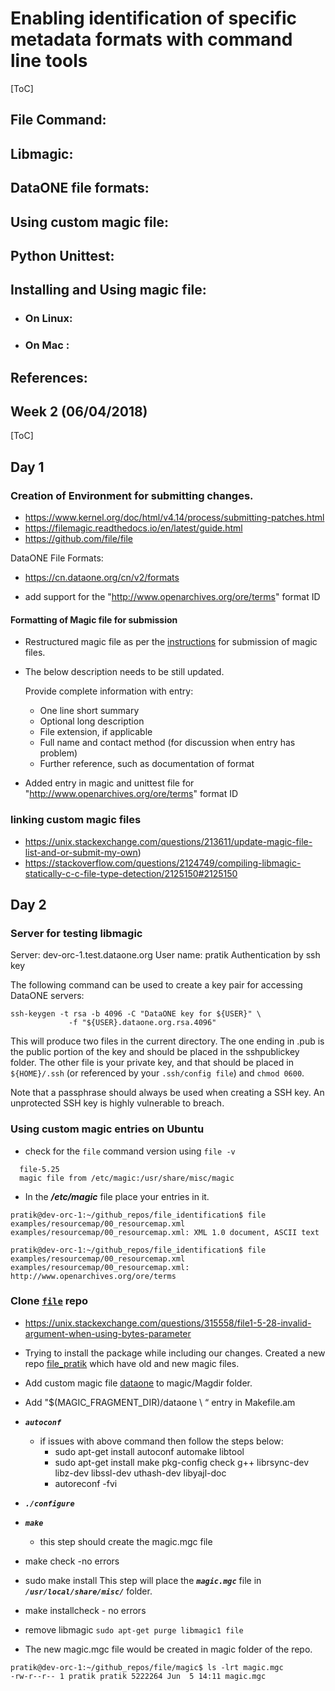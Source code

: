 # Enabling identification of specific metadata formats with command line tools
[ToC]


## File Command:
## Libmagic:
## DataONE file formats:  
## Using custom magic file:
## Python Unittest:
## Installing and Using magic file:
  * ### On Linux:
  * ### On Mac :

## References:


## Week 2 (06/04/2018)

[ToC]


## Day 1

### Creation of Environment for submitting changes.
* https://www.kernel.org/doc/html/v4.14/process/submitting-patches.html
* https://filemagic.readthedocs.io/en/latest/guide.html
* https://github.com/file/file

DataONE File Formats:

* https://cn.dataone.org/cn/v2/formats

- add support for the "http://www.openarchives.org/ore/terms" format ID

#### Formatting of Magic file for submission
* Restructured magic file as per the [instructions](https://github.com/file/file) for submission of magic files.
* The below description needs to be still updated.

  Provide complete information with entry:
  * One line short summary
  * Optional long description
  * File extension, if applicable
  * Full name and contact method (for discussion when entry has problem)
  * Further reference, such as documentation of format

* Added entry in magic and unittest file for "http://www.openarchives.org/ore/terms" format ID

### linking custom magic files
* https://unix.stackexchange.com/questions/213611/update-magic-file-list-and-or-submit-my-own)
* https://stackoverflow.com/questions/2124749/compiling-libmagic-statically-c-c-file-type-detection/2125150#2125150


## Day 2

### Server for testing libmagic

Server: dev-orc-1.test.dataone.org
User name: pratik
Authentication by ssh key

The following command can be used to create a key pair for accessing DataONE servers:

```
ssh-keygen -t rsa -b 4096 -C "DataONE key for ${USER}" \
             -f "${USER}.dataone.org.rsa.4096"
```

This will produce two files in the current directory. The one ending in .pub is the public portion of the key and should be placed in the sshpublickey folder. The other file is your private key, and that should be placed in
`${HOME}/.ssh` (or referenced by your `.ssh/config file`) and `chmod
0600`.

Note that a passphrase should always be used when creating a SSH key. An unprotected SSH key is highly vulnerable to breach.

### Using custom magic entries on Ubuntu

* check for the `file` command version using  `file -v`
```shell
  file-5.25
  magic file from /etc/magic:/usr/share/misc/magic
```
* In the ***/etc/magic*** file place your entries in it.

``` shell
pratik@dev-orc-1:~/github_repos/file_identification$ file examples/resourcemap/00_resourcemap.xml
examples/resourcemap/00_resourcemap.xml: XML 1.0 document, ASCII text

pratik@dev-orc-1:~/github_repos/file_identification$ file examples/resourcemap/00_resourcemap.xml
examples/resourcemap/00_resourcemap.xml: http://www.openarchives.org/ore/terms
```



### Clone [`file`](https://github.com/file/file) repo

* https://unix.stackexchange.com/questions/315558/file1-5-28-invalid-argument-when-using-bytes-parameter

* Trying to install the package while including our changes. Created a new repo [file_pratik](https://github.com/pratikshrivastava/file_pratik) which have old and new magic files.
* Add custom magic file [dataone](https://github.com/DataONEorg/file_identification/blob/master/magic_files/dataONE) to magic/Magdir folder.
* Add "$(MAGIC_FRAGMENT_DIR)/dataone \ “ entry in Makefile.am

* ***`autoconf`***
  * if issues with above command then follow the steps below:
    * sudo apt-get install autoconf automake libtool
    * sudo apt-get install make pkg-config check g++ librsync-dev libz-dev libssl-dev uthash-dev libyajl-doc
    * autoreconf -fvi
* ***`./configure`***
* ***`make`***
  * this step should create the magic.mgc file
* make check -no errors
* sudo make install
This step will place the ***`magic.mgc`*** file in ***`/usr/local/share/misc/`*** folder.

* make installcheck - no errors
* remove libmagic `sudo apt-get purge libmagic1 file`
* The new magic.mgc file would be created in magic folder of the repo.
``` shell
pratik@dev-orc-1:~/github_repos/file/magic$ ls -lrt magic.mgc
-rw-r--r-- 1 pratik pratik 5222264 Jun  5 14:11 magic.mgc
```
